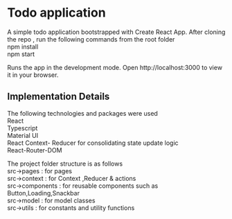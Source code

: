 # Todo application

A simple todo application bootstrapped with Create React App.
After cloning the repo , run the following commands from the root folder <br/>
npm install <br/>
npm start

Runs the app in the development mode.
Open http://localhost:3000 to view it in your browser.


## Implementation Details

The following technologies and packages were used <br/>
React <br/>
Typescript <br/>
Material UI <br/>
React Context- Reducer for consolidating state update logic <br/>
React-Router-DOM <br/>

The project folder structure is as follows <br/>
src->pages : for pages <br/>
src->context : for Context ,Reducer & actions <br/>
src->components : for reusable components such as Button,Loading,Snackbar <br/>
src->model : for model classes <br/>
src->utils : for constants and utility functions <br/>













